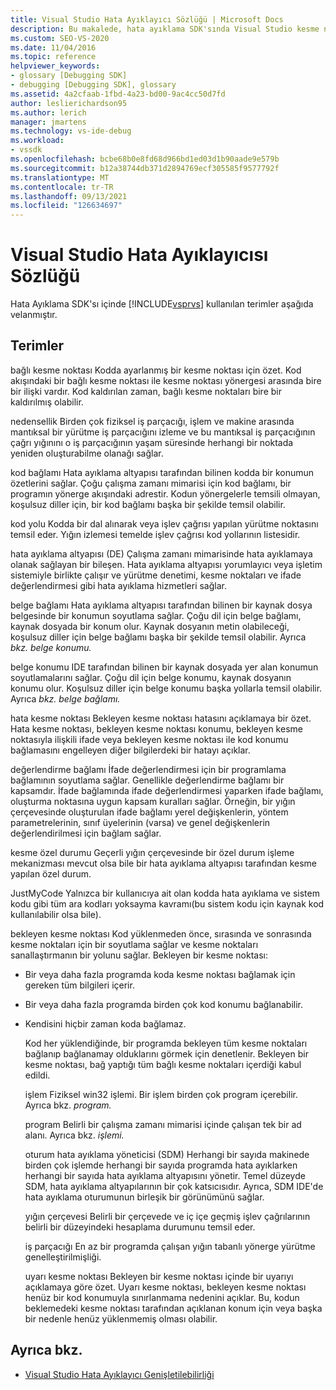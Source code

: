 ```yaml
---
title: Visual Studio Hata Ayıklayıcı Sözlüğü | Microsoft Docs
description: Bu makalede, hata ayıklama SDK'sında Visual Studio kesme noktası, nedensellik ve kod bağlamı gibi çeşitli terimler açıklanmıştır.
ms.custom: SEO-VS-2020
ms.date: 11/04/2016
ms.topic: reference
helpviewer_keywords:
- glossary [Debugging SDK]
- debugging [Debugging SDK], glossary
ms.assetid: 4a2cfaab-1fbd-4a23-bd00-9ac4cc50d7fd
author: leslierichardson95
ms.author: lerich
manager: jmartens
ms.technology: vs-ide-debug
ms.workload:
- vssdk
ms.openlocfilehash: bcbe68b0e8fd68d966bd1ed03d1b90aade9e579b
ms.sourcegitcommit: b12a38744db371d2894769ecf305585f9577792f
ms.translationtype: MT
ms.contentlocale: tr-TR
ms.lasthandoff: 09/13/2021
ms.locfileid: "126634697"
---
```

# <a name="visual-studio-debugger-glossary"></a>Visual Studio Hata Ayıklayıcısı Sözlüğü
Hata Ayıklama SDK'sı içinde [!INCLUDE[vsprvs](../../../code-quality/includes/vsprvs_md.md)] kullanılan terimler aşağıda velanmıştır.

## <a name="terms"></a>Terimler
 bağlı kesme noktası Kodda ayarlanmış bir kesme noktası için özet. Kod akışındaki bir bağlı kesme noktası ile kesme noktası yönergesi arasında bire bir ilişki vardır. Kod kaldırılan zaman, bağlı kesme noktaları bire bir kaldırılmış olabilir.

 nedensellik Birden çok fiziksel iş parçacığı, işlem ve makine arasında mantıksal bir yürütme iş parçacığını izleme ve bu mantıksal iş parçacığının çağrı yığınını o iş parçacığının yaşam süresinde herhangi bir noktada yeniden oluşturabilme olanağı sağlar.

 kod bağlamı Hata ayıklama altyapısı tarafından bilinen kodda bir konumun özetlerini sağlar. Çoğu çalışma zamanı mimarisi için kod bağlamı, bir programın yönerge akışındaki adrestir. Kodun yönergelerle temsili olmayan, koşulsuz diller için, bir kod bağlamı başka bir şekilde temsil olabilir.

 kod yolu Kodda bir dal alınarak veya işlev çağrısı yapılan yürütme noktasını temsil eder. Yığın izlemesi temelde işlev çağrısı kod yollarının listesidir.

 hata ayıklama altyapısı (DE) Çalışma zamanı mimarisinde hata ayıklamaya olanak sağlayan bir bileşen. Hata ayıklama altyapısı yorumlayıcı veya işletim sistemiyle birlikte çalışır ve yürütme denetimi, kesme noktaları ve ifade değerlendirmesi gibi hata ayıklama hizmetleri sağlar.

 belge bağlamı Hata ayıklama altyapısı tarafından bilinen bir kaynak dosya belgesinde bir konumun soyutlama sağlar. Çoğu dil için belge bağlamı, kaynak dosyada bir konum olur. Kaynak dosyanın metin olabileceği, koşulsuz diller için belge bağlamı başka bir şekilde temsil olabilir. Ayrıca *bkz. belge konumu.*

 belge konumu IDE tarafından bilinen bir kaynak dosyada yer alan konumun soyutlamalarını sağlar. Çoğu dil için belge konumu, kaynak dosyanın konumu olur. Koşulsuz diller için belge konumu başka yollarla temsil olabilir. Ayrıca *bkz. belge bağlamı.*

 hata kesme noktası Bekleyen kesme noktası hatasını açıklamaya bir özet. Hata kesme noktası, bekleyen kesme noktası konumu, bekleyen kesme noktasıyla ilişkili ifade veya bekleyen kesme noktası ile kod konumu bağlamasını engelleyen diğer bilgilerdeki bir hatayı açıklar.

 değerlendirme bağlamı İfade değerlendirmesi için bir programlama bağlamının soyutlama sağlar. Genellikle değerlendirme bağlamı bir kapsamdır. İfade bağlamında ifade değerlendirmesi yaparken ifade bağlamı, oluşturma noktasına uygun kapsam kuralları sağlar. Örneğin, bir yığın çerçevesinde oluşturulan ifade bağlamı yerel değişkenlerin, yöntem parametrelerinin, sınıf üyelerinin (varsa) ve genel değişkenlerin değerlendirilmesi için bağlam sağlar.

 kesme özel durumu Geçerli yığın çerçevesinde bir özel durum işleme mekanizması mevcut olsa bile bir hata ayıklama altyapısı tarafından kesme yapılan özel durum.

 JustMyCode Yalnızca bir kullanıcıya ait olan kodda hata ayıklama ve sistem kodu gibi tüm ara kodları yoksayma kavramı(bu sistem kodu için kaynak kod kullanılabilir olsa bile).

 bekleyen kesme noktası Kod yüklenmeden önce, sırasında ve sonrasında kesme noktaları için bir soyutlama sağlar ve kesme noktaları sanallaştırmanın bir yolunu sağlar. Bekleyen bir kesme noktası:

- Bir veya daha fazla programda koda kesme noktası bağlamak için gereken tüm bilgileri içerir.

- Bir veya daha fazla programda birden çok kod konumu bağlanabilir.

- Kendisini hiçbir zaman koda bağlamaz.

  Kod her yüklendiğinde, bir programda bekleyen tüm kesme noktaları bağlanıp bağlanamay olduklarını görmek için denetlenir. Bekleyen bir kesme noktası, bağ yaptığı tüm bağlı kesme noktaları içerdiği kabul edildi.

  işlem Fiziksel win32 işlemi. Bir işlem birden çok program içerebilir. Ayrıca bkz. *program.*

  program Belirli bir çalışma zamanı mimarisi içinde çalışan tek bir ad alanı. Ayrıca bkz. *işlemi.*

  oturum hata ayıklama yöneticisi (SDM) Herhangi bir sayıda makinede birden çok işlemde herhangi bir sayıda programda hata ayıklarken herhangi bir sayıda hata ayıklama altyapısını yönetir. Temel düzeyde SDM, hata ayıklama altyapılarının bir çok katsıcısıdır. Ayrıca, SDM IDE'de hata ayıklama oturumunun birleşik bir görünümünü sağlar.

  yığın çerçevesi Belirli bir çerçevede ve iç içe geçmiş işlev çağrılarının belirli bir düzeyindeki hesaplama durumunu temsil eder.

  iş parçacığı En az bir programda çalışan yığın tabanlı yönerge yürütme genelleştirilmişliği.

  uyarı kesme noktası Bekleyen bir kesme noktası içinde bir uyarıyı açıklamaya göre özet. Uyarı kesme noktası, bekleyen kesme noktası henüz bir kod konumuyla sınırlanmama nedenini açıklar. Bu, kodun beklemedeki kesme noktası tarafından açıklanan konum için veya başka bir nedenle henüz yüklenmemiş olması olabilir.

## <a name="see-also"></a>Ayrıca bkz.
- [Visual Studio Hata Ayıklayıcı Genişletilebilirliği](../../../extensibility/debugger/visual-studio-debugger-extensibility.md)
